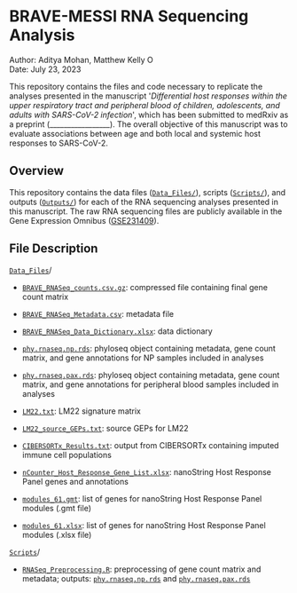 # BRAVE-MESSI RNA Sequencing Analysis

Author: Aditya Mohan, Matthew Kelly <a href="https://orcid.org/0000-0001-8819-2315" target="orcid.widget" rel="noopener noreferrer" style="vertical-align:top;"><img src="https://orcid.org/sites/default/files/images/orcid_16x16.png" style="width:1em;margin-right:.5em;" alt="ORCID iD icon"></a>  
Date: July 23, 2023

This repository contains the files and code necessary to replicate the analyses presented in the manuscript '_Differential host responses within the upper respiratory tract and peripheral blood of children, adolescents, and adults with SARS-CoV-2 infection_', which has been submitted to medRxiv as a preprint (_________________). The overall objective of this manuscript was to evaluate associations between age and both local and systemic host responses to SARS-CoV-2. 

## Overview

This repository contains the data files ([`Data_Files/`](Data_Files/)), scripts ([`Scripts/`](Scripts/)), and outputs ([`Outputs/`](Outputs/)) for each of the RNA sequencing analyses presented in this manuscript. The raw RNA sequencing files are publicly available in the Gene Expression Omnibus ([GSE231409](https://www.ncbi.nlm.nih.gov/bioproject/?term=GSE231409)). 

## File Description

[`Data_Files`](Data_Files/)/

- [`BRAVE_RNASeq_counts.csv.gz`](Data_Files/BRAVE_RNASeq_counts.csv.gz): compressed file containing final gene count matrix
- [`BRAVE_RNASeq_Metadata.csv`](Data_Files/BRAVE_RNASeq_Metadata.csv): metadata file
- [`BRAVE_RNASeq_Data_Dictionary.xlsx`](Data_Files/BRAVE_RNASeq_Data_Dictionary.xlsx): data dictionary 
- [`phy.rnaseq.np.rds`](Data_Files/phy.rnaseq.np.rds): phyloseq object containing metadata, gene count matrix, and gene annotations for NP samples included in analyses
- [`phy.rnaseq.pax.rds`](Data_Files/phy.rnaseq.pax.rds): phyloseq object containing metadata, gene count matrix, and gene annotations for peripheral blood samples included in analyses

- [`LM22.txt`](Data_Files/CIBERSORTx/LM22.txt): LM22 signature matrix 
- [`LM22_source_GEPs.txt`](Data_Files/CIBERSORTx/LM22_source_GEPs.txt): source GEPs for LM22
- [`CIBERSORTx_Results.txt`](Data_Files/CIBERSORTx/CIBERSORTx_Results.txt): output from CIBERSORTx containing imputed immune cell populations

- [`nCounter_Host_Response_Gene_List.xlsx`](Data_Files/nCounter_Host_Response/nCounter_Host_Response_Gene_List.xlsx): nanoString Host Response Panel genes and annotations
- [`modules_61.gmt`](Data_Files/nCounter_Host_Response/modules_61.gmt): list of genes for nanoString Host Response Panel modules (.gmt file)
- [`modules_61.xlsx`](Data_Files/nCounter_Host_Response/modules_61.xlsx): list of genes for nanoString Host Response Panel modules (.xlsx file)

[`Scripts`](Scripts/)/

- [`RNASeq_Preprocessing.R`](Scripts/RNASeq_Preprocessing.R): preprocessing of gene count matrix and metadata; outputs: [`phy.rnaseq.np.rds`](Data_Files/phy.rnaseq.np.rds) and [`phy.rnaseq.pax.rds`](Data_Files/phy.rnaseq.pax.rds)
